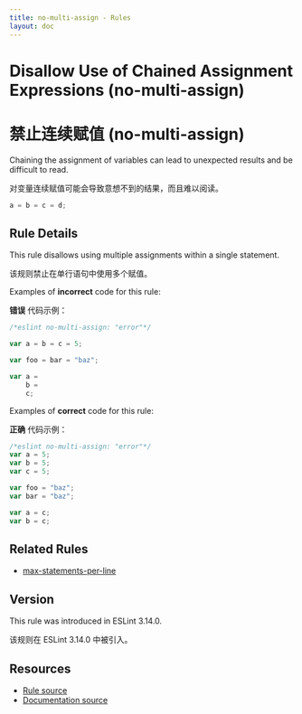 ```yaml
---
title: no-multi-assign - Rules
layout: doc
---
```

<!-- Note: No pull requests accepted for this file. See README.md in the root directory for details. -->

# Disallow Use of Chained Assignment Expressions (no-multi-assign)

# 禁止连续赋值 (no-multi-assign)

Chaining the assignment of variables can lead to unexpected results and be difficult to read.

对变量连续赋值可能会导致意想不到的结果，而且难以阅读。

```js
a = b = c = d;
```

## Rule Details

This rule disallows using multiple assignments within a single statement.

该规则禁止在单行语句中使用多个赋值。

Examples of **incorrect** code for this rule:

**错误** 代码示例：

```js
/*eslint no-multi-assign: "error"*/

var a = b = c = 5;

var foo = bar = "baz";

var a =
    b =
    c;
```

Examples of **correct** code for this rule:

**正确** 代码示例：

```js
/*eslint no-multi-assign: "error"*/
var a = 5;
var b = 5;
var c = 5;

var foo = "baz";
var bar = "baz";

var a = c;
var b = c;
```

## Related Rules

* [max-statements-per-line](max-statements-per-line)

## Version

This rule was introduced in ESLint 3.14.0.

该规则在 ESLint 3.14.0 中被引入。

## Resources

* [Rule source](https://github.com/eslint/eslint/tree/master/lib/rules/no-multi-assign.js)
* [Documentation source](https://github.com/eslint/eslint/tree/master/docs/rules/no-multi-assign.md)
